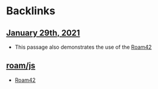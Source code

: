 
# Backlinks
## [January 29th, 2021](<January 29th, 2021.md>)
- This passage also demonstrates the use of the [Roam42](<Roam42.md>)

## [roam/js](<roam/js.md>)
- [Roam42](<Roam42.md>)

